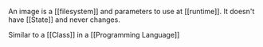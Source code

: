 An image is a [[filesystem]] and parameters to use at [[runtime]]. It doesn't have [[State]] and never changes.

Similar to a [[Class]] in a [[Programming Language]]
